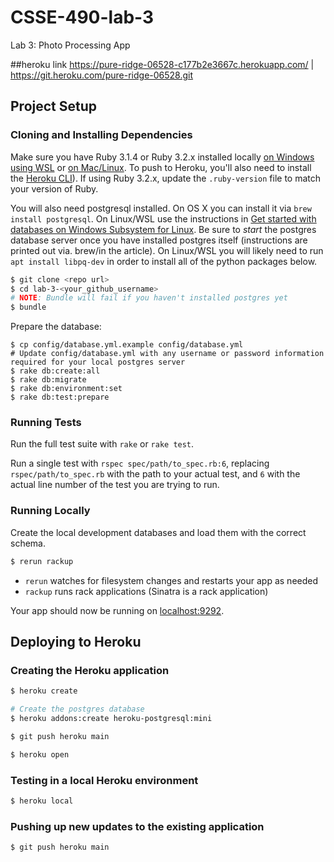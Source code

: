 # CSSE-490-lab-3

Lab 3: Photo Processing App

##heroku link
https://pure-ridge-06528-c177b2e3667c.herokuapp.com/ | https://git.heroku.com/pure-ridge-06528.git

## Project Setup


### Cloning and Installing Dependencies

Make sure you have Ruby 3.1.4 or Ruby 3.2.x installed locally [on Windows using WSL](https://gorails.com/setup/windows/11) or [on Mac/Linux](https://www.ruby-lang.org/en/documentation/installation/). To push to Heroku, you'll also need to install the [Heroku CLI](https://devcenter.heroku.com/articles/heroku-cli)).  If using Ruby 3.2.x, update the `.ruby-version` file to match your version of Ruby.

You will also need postgresql installed.  On OS X you can install it via `brew install postgresql`.  On Linux/WSL use the instructions in [Get started with databases on Windows Subsystem for Linux](https://docs.microsoft.com/en-us/windows/wsl/tutorials/wsl-database).  Be sure to *start* the postgres database server once you have installed postgres itself (instructions are printed out via. brew/in the article).  On Linux/WSL you will likely need to run `apt install libpq-dev` in order to install all of the python packages below.

```sh
$ git clone <repo url>
$ cd lab-3-<your_github_username>
# NOTE: Bundle will fail if you haven't installed postgres yet
$ bundle
```

Prepare the database:
```
$ cp config/database.yml.example config/database.yml
# Update config/database.yml with any username or password information required for your local postgres server
$ rake db:create:all
$ rake db:migrate
$ rake db:environment:set
$ rake db:test:prepare
```

### Running Tests

Run the full test suite with `rake` or `rake test`.

Run a single test with `rspec spec/path/to_spec.rb:6`, replacing `rspec/path/to_spec.rb` with the path to your actual test, and `6` with the actual line number of the test you are trying to run.

### Running Locally

Create the local development databases and load them with the correct schema.


```sh
$ rerun rackup
```

* `rerun` watches for filesystem changes and restarts your app as needed
* `rackup` runs rack applications (Sinatra is a rack application)

Your app should now be running on [localhost:9292](http://localhost:9292/).

## Deploying to Heroku

### Creating the Heroku application

```sh
$ heroku create

# Create the postgres database
$ heroku addons:create heroku-postgresql:mini

$ git push heroku main

$ heroku open
```

### Testing in a local Heroku environment

```sh
$ heroku local
```

### Pushing up new updates to the existing application

```sh
$ git push heroku main
```
